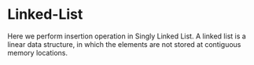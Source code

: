 # Linked-List
Here we perform insertion operation in Singly Linked List. 
A linked list is a linear data structure, in which the elements are not stored at contiguous memory locations.
